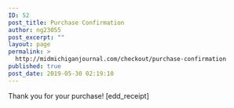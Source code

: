 ```yaml
---
ID: 52
post_title: Purchase Confirmation
author: ng23055
post_excerpt: ""
layout: page
permalink: >
  http://midmichiganjournal.com/checkout/purchase-confirmation
published: true
post_date: 2019-05-30 02:19:10
---
```

Thank you for your purchase! [edd_receipt]